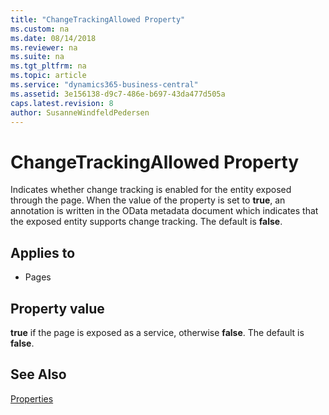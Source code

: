 ```yaml
---
title: "ChangeTrackingAllowed Property"
ms.custom: na
ms.date: 08/14/2018
ms.reviewer: na
ms.suite: na
ms.tgt_pltfrm: na
ms.topic: article
ms.service: "dynamics365-business-central"
ms.assetid: 3e156138-d9c7-486e-b697-43da477d505a
caps.latest.revision: 8
author: SusanneWindfeldPedersen
---
```


# ChangeTrackingAllowed Property
Indicates whether change tracking is enabled for the entity exposed through the page. When the value of the property is set to **true**, an annotation is written in the OData metadata document which indicates that the exposed entity supports change tracking. The default is **false**.
 
## Applies to  
 - Pages
  
## Property value
**true** if the page is exposed as a service, otherwise **false**. The default is **false**.
 
## See Also  
[Properties](devenv-properties.md)  

